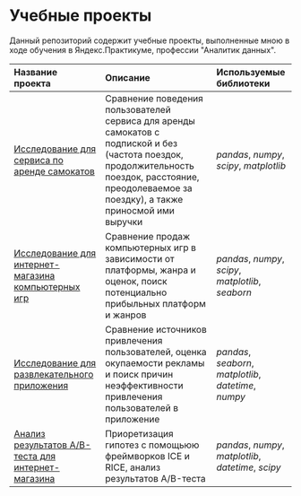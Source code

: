 # Учебные проекты

Данный репозиторий содержит учебные проекты, выполненные мною в ходе обучения в Яндекс.Практикуме, профессии "Аналитик данных".

| Название проекта | Описание | Используемые библиотеки | 
| :---------------------- | :---------------------- | :---------------------- |
| [Исследование для сервиса по аренде самокатов](gofast_project) | Сравнение поведения пользователей сервиса для аренды самокатов с подпиской и без (частота поездок, продолжительность поездок, расстояние, преодолеваемое за поездку), а также приносмой ими выручки | *pandas*, *numpy*, *scipy*, *matplotlib* |
| [Исследование для интернет-магазина компьютерных игр](games_project) | Сравнение продаж компьютерных игр в зависимости от платформы, жанра и оценок, поиск потенциально прибыльных платформ и жанров | *pandas*, *numpy*, *scipy*, *matplotlib*, *seaborn* |
| [Исследование для развлекательного приложения](procrastinate_project) | Сравнение источников привлечения пользователей, оценка окупаемости рекламы и поиск причин неэффективности привлечения пользователей в приложение | *pandas*, *seaborn*, *matplotlib*, *datetime*, *numpy* |
| [Анализ результатов A/B-теста для интернет-магазина](abtest_project) | Приоретизация гипотез с помощьюю фреймворков ICE и RICE, анализ результатов A/B-теста | *pandas*, *numpy*, *matplotlib*, *datetime*, *scipy* |
